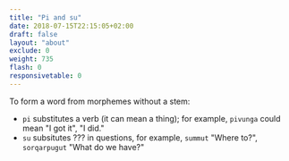 ```yaml
---
title: "Pi and su"
date: 2018-07-15T22:15:05+02:00
draft: false
layout: "about"
exclude: 0
weight: 735
flash: 0
responsivetable: 0
---
```


To form a word from morphemes without a stem:

* `pi` substitutes a verb (it can mean a thing);
for example, `pivunga` could mean "I got it", "I did."
* `su` subsitutes ??? in questions, for example, `summut` "Where to?", `sorqarpugut` "What do we have?"